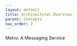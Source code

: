 ```yaml
---
layout: default
title: Architectural Overview
parent: Concepts
nav_order: 2
---
```


Metro: A Messaging Service

